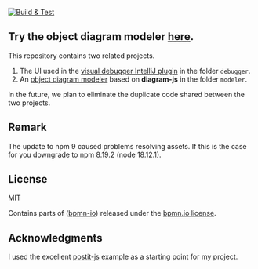 [![Build & Test](https://github.com/timKraeuter/object-diagram-modeler/actions/workflows/ci.yml/badge.svg)](https://github.com/timKraeuter/object-diagram-modeler/actions/workflows/ci.yml)

## Try the object diagram modeler [here](https://timkraeuter.com/object-diagram-modeler/).

This repository contains two related projects.
1. The UI used in the [visual debugger IntelliJ plugin](https://plugins.jetbrains.com/plugin/16851-visual-debugger) in the folder `debugger`.
2. An [object diagram modeler](https://timkraeuter.com/object-diagram-modeler/) based on **diagram-js** in the folder `modeler`.

In the future, we plan to eliminate the duplicate code shared between the two projects.

## Remark
The update to npm 9 caused problems resolving assets. If this is the case for you downgrade to npm 8.19.2 (node 18.12.1).

## License

MIT

Contains parts of ([bpmn-io](https://github.com/bpmn-io)) released under the [bpmn.io license](http://bpmn.io/license).

## Acknowledgments

I used the excellent [postit-js](https://github.com/pinussilvestrus/postit-js) example as a starting point for my project.
